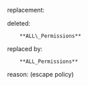 replacement:

deleted:

		**ALL\_Permissions**

replaced by:

		**ALL_Permissions**

reason: (escape policy)

